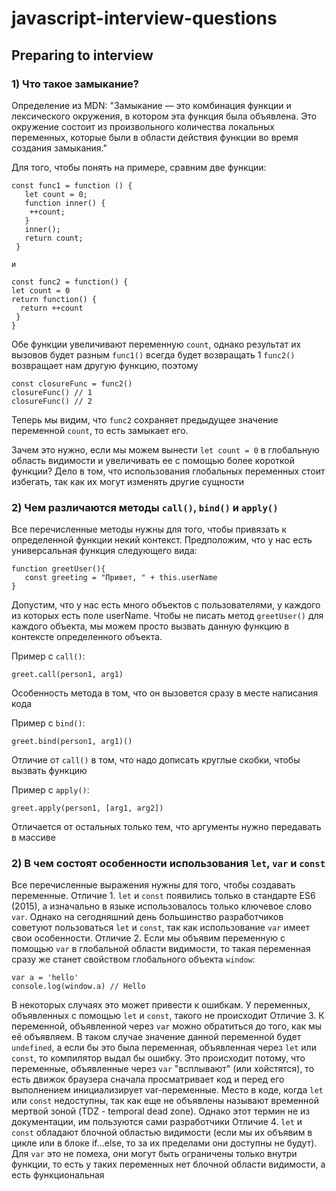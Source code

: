 # javascript-interview-questions
## Preparing to interview

### 1) Что такое замыкание?

   Определение из MDN: "Замыкание — это комбинация функции и лексического окружения, в котором эта функция была объявлена. Это окружение состоит из произвольного количества локальных переменных, которые были в области действия функции во время создания замыкания."

   Для того, чтобы понять на примере, сравним две функции:
  ```
const func1 = function () {
     let count = 0;
     function inner() {
      ++count;
     }
     inner();
     return count;
   }

и

const func2 = function() {
  let count = 0
  return function() {
    return ++count
   }
}
```
Обе функции увеличивают переменную `count`, однако результат их вызовов будет разным 
`func1()` всегда будет возвращать 1
`func2()` возвращает нам другую функцию, поэтому
```
const closureFunc = func2()
closureFunc() // 1
closureFunc() // 2
```
Теперь мы видим, что `func2` сохраняет предыдущее значение переменной `count`, то есть замыкает его.

Зачем это нужно, если мы можем вынести `let count = 0` в глобальную область видимости и увеличивать ее с помощью более короткой функции? Дело в том, что использования глобальных переменных стоит избегать, так как их могут изменять другие сущности 

### 2) Чем различаются методы `call()`, `bind()` и `apply()`

Все перечисленные методы нужны для того, чтобы привязать к определенной функции некий контекст. Предположим, что у нас есть универсальная функция следующего вида:

```
function greetUser(){
   const greeting = "Привет, " + this.userName
}
```
Допустим, что у нас есть много объектов с пользователями, у каждого из которых есть поле userName. Чтобы не писать метод `greetUser()` для каждого объекта, мы можем просто вызвать данную функцию в контексте определенного объекта.

Пример с `call()`:

`greet.call(person1, arg1)`

 Особенность метода в том, что он вызовется сразу в месте написания кода

 Пример с `bind()`:

`greet.bind(person1, arg1)()`

Отличие от `call()` в том, что надо дописать круглые скобки, чтобы вызвать функцию

Пример с `apply()`:

`greet.apply(person1, [arg1, arg2])`

Отличается от остальных только тем, что аргументы нужно передавать в массиве

### 2) В чем состоят особенности использования `let`, `var` и `const`
Все перечисленные выражения нужны для того, чтобы создавать переменные.
Отличие 1. `let` и `const` появились только в стандарте ES6 (2015), а изначально в языке использовалось только ключевое слово `var`. Однако на сегодняшний день большинство разработчиков советуют пользоваться `let` и `const`, так как использование `var` имеет свои особенности.
Отличие 2. Если мы объявим переменную с помощью `var` в глобальной области видимости, то такая переменная сразу же станет свойством глобального объекта `window`:
```
var a = 'hello'
console.log(window.a) // Hello
```
 В некоторых случаях это может привести к ошибкам. У переменных, объявленных с помощью `let` и `const`, такого не происходит
Отличие 3. К переменной, объявленной через `var` можно обратиться до того, как мы её объявляем. В таком случае значение данной переменной будет `undefined`, а если бы это была переменная, объявленная через `let` или `const`, то компилятор выдал бы ошибку. Это происходит потому, что переменные, объявленные через `var` "всплывают" (или хойстятся), то есть движок браузера сначала просматривает код и перед его выполнением инициализирует var-переменные. Место в коде, когда `let` или `const` недоступны, так как еще не объявлены называют временной мертвой зоной (TDZ - temporal dead zone). Однако этот термин не из документации, им пользуются сами разработчики
Отличие 4. `let` и `const` обладают блочной областью видимости (если мы их объявим в цикле или в блоке if...else, то за их пределами они доступны не будут). Для `var` это не помеха, они могут быть ограничены только внутри функции, то есть у таких переменных нет блочной области видимости, а есть функциональная

